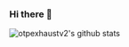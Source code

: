 ### Hi there 👋

![otpexhaustv2's github stats](https://github-readme-stats.vercel.app/api?username=otpexhaustv2&show_icons=true&theme=dracula)

<!--
**OtpExhaustv2/OtpExhaustv2** is a ✨ _special_ ✨ repository because its `README.md` (this file) appears on your GitHub profile.

Here are some ideas to get you started:

- 🔭 I’m currently working on ...
- 🌱 I’m currently learning ...
- 👯 I’m looking to collaborate on ...
- 🤔 I’m looking for help with ...
- 💬 Ask me about ...
- 📫 How to reach me: ...
- 😄 Pronouns: ...
- ⚡ Fun fact: ...
-->
